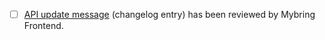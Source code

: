 - [ ] [API update message](https://github.com/bring/developer-site#tips-for-writing-an-api-update-message) (changelog entry) has been reviewed by Mybring Frontend.
